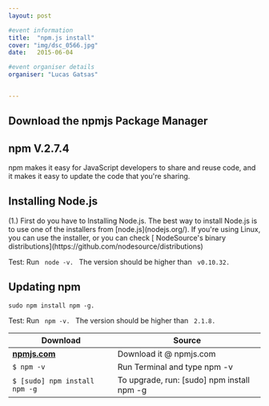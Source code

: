 ```yaml
---
layout: post

#event information
title:  "npm.js install"
cover: "img/dsc_0566.jpg"
date:   2015-06-04

#event organiser details
organiser: "Lucas Gatsas"


---
```

<h2 class="section-heading"><strong> Download the npmjs Package Manager</strong> </h2>
<h2 class="section-heading">npm V.2.7.4</h2>

npm makes it easy for JavaScript developers to share and reuse code, and it makes it easy to update the code that you're sharing. 

<h2 class="section-heading">Installing Node.js</h2>
(1.) First do you have to Installing Node.js. The best way to install Node.js is to use one of the installers from [node.js](nodejs.org/). If you're using Linux, you can use the installer, or you can check [ NodeSource's binary distributions](https://github.com/nodesource/distributions)

Test: Run <code> node -v. </code> The version should be higher than <code> v0.10.32. </code>


<h2 class="section-heading">Updating npm</h2>

<code>sudo npm install npm -g.</code>

Test: Run <code> npm -v. </code> The version should be higher than <code> 2.1.8. </code>



<table class="table">
        <thead>
          <tr>
            <th>Download</th>
            <th id="fadeout-1">Source</th>
          </tr>
        </thead>
        <tbody>
          <tr>
            <td> <strong> <a href="https://docs.npmjs.com/misc/developers"> npmjs.com</a> </strong></td>
            <td id="fadeout-1">Download it @ npmjs.com </td>
          </tr>
          <tr>
            <td><code>$ npm -v</code></td>
            <td id="fadeout-1">Run Terminal and type npm -v</td>
          </tr>
          <tr>
            <td><code>$ [sudo] npm install npm -g</code></td>
            <td id="fadeout-1">To upgrade, run: [sudo] npm install npm -g</td>
          </tr>
        </tbody>
      </table>





